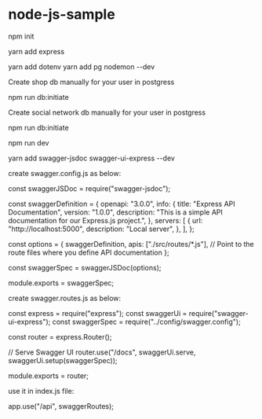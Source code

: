 # node-js-sample

npm init

yarn add express

yarn add dotenv
yarn add pg nodemon --dev

Create shop db manually for your user in postgress

npm run db:initiate

Create social network db manually for your user in postgress

npm run db:initiate

npm run dev

yarn add swagger-jsdoc swagger-ui-express --dev

create swagger.config.js as below:

const swaggerJSDoc = require("swagger-jsdoc");

const swaggerDefinition = {
    openapi: "3.0.0",
    info: {
        title: "Express API Documentation",
        version: "1.0.0",
        description: "This is a simple API documentation for our Express.js project.",
    },
    servers: [
        {
            url: "http://localhost:5000",
            description: "Local server",
        },
    ],
};

const options = {
    swaggerDefinition,
    apis: ["./src/routes/*.js"], // Point to the route files where you define API documentation
};

const swaggerSpec = swaggerJSDoc(options);

module.exports = swaggerSpec;



create swagger.routes.js as below:

const express = require("express");
const swaggerUi = require("swagger-ui-express");
const swaggerSpec = require("../config/swagger.config");

const router = express.Router();

// Serve Swagger UI
router.use("/docs", swaggerUi.serve, swaggerUi.setup(swaggerSpec));

module.exports = router;


use it in index.js file:

app.use("/api", swaggerRoutes);

